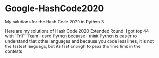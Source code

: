 # Google-HashCode2020
My solutions for the Hash Code 2020 in Python 3

Here are my solutions of Hash Code 2020 Extended Round. I got top 44 with "TnT" Team
I used Python because I think Python is easier to understand that other languages and because you code less lines, it is not the fastest language, but its fast enough to pass the time limit in the contests 
